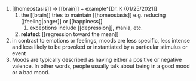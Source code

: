 1. [[homeostasis]] → [[brain]] + example^[Dr. K (01/25/2021]]
	1. the [[brain]] tries to maintain [[homeostasis]] e.g. reducing [[feeling|anger]] or [[happiness]]
		1. exceptions include [[depression]], mania, etc.
	2. **related**: [[regression toward the mean]]
2. in contrast to emotions or feelings, moods are less specific, less intense and less likely to be provoked or instantiated by a particular stimulus or event
3. Moods are typically described as having either a positive or negative valence. In other words, people usually talk about being in a good mood or a bad mood.
